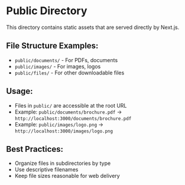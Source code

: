 # Public Directory

This directory contains static assets that are served directly by Next.js.

## File Structure Examples:
- `public/documents/` - For PDFs, documents
- `public/images/` - For images, logos
- `public/files/` - For other downloadable files

## Usage:
- Files in `public/` are accessible at the root URL
- Example: `public/documents/brochure.pdf` → `http://localhost:3000/documents/brochure.pdf`
- Example: `public/images/logo.png` → `http://localhost:3000/images/logo.png`

## Best Practices:
- Organize files in subdirectories by type
- Use descriptive filenames
- Keep file sizes reasonable for web delivery
